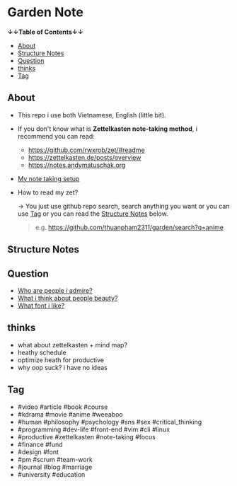 # Garden Note

**↓↓Table of Contents↓↓**

- [About](#about)
- [Structure Notes](#structure-notes)
- [Question](#question)
- [thinks](#thinks)
- [Tag](#tag)

## About

- This repo i use both Vietnamese, English (little bit).
- If you don't know what is **Zettelkasten note-taking method**, i recommend you can read:
  - <https://github.com/rwxrob/zet/#readme>
  - <https://zettelkasten.de/posts/overview>
  - <https://notes.andymatuschak.org>
- [My note taking setup](publish/20211017203814.md)
- How to read my zet?

  → You just use github repo search, search anything you want or you can use [Tag](#tag) or you can read the [Structure Notes](#structure-notes) below.

  > e.g. <https://github.com/thuanpham2311/garden/search?q=anime>

## Structure Notes

## Question

- [Who are people i admire?](publish/20211017185640.md)
- [What i think about people beauty?](publish/202109121101.md)
- [What font i like?](publish/202107192230.md)

## thinks

- what about zettelkasten + mind map?
- heathy schedule
- optimize heath for productive
- why oop suck? i have no ideas

## Tag

- #video #article #book #course
- #kdrama #movie #anime #weeaboo
- #human #philosophy #psychology #sns #sex #critical_thinking
- #programming #dev-life #front-end #vim #cli #linux
- #productive #zettelkasten #note-taking #focus
- #finance #fund
- #design #font
- #pm #scrum #team-work
- #journal #blog #marriage
- #university #education
